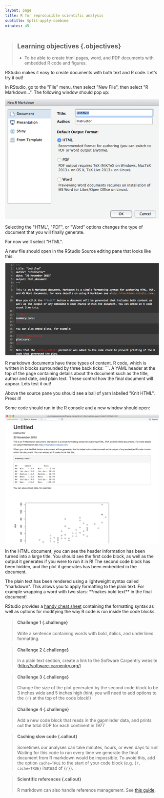 ```yaml
---
layout: page
title: R for reproducible scientific analysis
subtitle: Split-apply-combine
minutes: 45
---
```




> ## Learning objectives {.objectives}
>
> * To be able to create html pages, word, and PDF documents with embedded R 
>   code and figures.
>

RStudio makes it easy to create documents with both text and R code. Let's try
it out!

In RStudio, go to the "File" menu, then select "New File", then select 
"R Markdown...". The following window should pop up:

![Creating a new R markdown document](img/18-new-rmd.png)

Selecting the "HTML", "PDF", or "Word" options changes the type of document that
you will finally generate.

For now we'll select "HTML".

A new file should open in the RStudio Source editing pane that looks like this:

![Template text you see when you create a new R markdown document](img/18-rmd-template.png)

R markdown documents have three types of content. R code, which is written in 
blocks surrounded by three back ticks: \`\`\`. A YAML header at the top of the 
page containing details about the document such as the title, author and date,
and plain text. These control how the final document will appear. Lets test it 
out!

Above the source pane you should see a ball of yarn labelled "Knit HTML". Press
it!

Some code should run in the R console and a new window should open:

![Rendered template document](img/18-rendered-template.png)

In the HTML document, you can see the header information has been turned into
a large title. You should see the first code block, as well as the output it 
generates if you were to run it in R! The second code block has been hidden,
and the plot it generates has been embedded in the document.

The plain text has been rendered using a lightweight syntax called "markdown".
This allows you to apply formatting to the plain text. For example wrapping a 
word with two stars: \*\*makes bold text\*\* in the final document!

RStudio provides a [handy cheat sheet][1] containing the formatting syntax as well
as options for modifying the way R code is run inside the code blocks.

[1]: https://www.rstudio.com/wp-content/uploads/2015/02/rmarkdown-cheatsheet.pdf

> #### Challenge 1 {.challenge}
>
> Write a sentence containing words with bold, italics, and underlined formatting.
>

> #### Challenge 2 {.challenge}
>
> In a plain text section, create a link to the Software Carpentry website 
> (http://software-carpentry.org/)
>

> #### Challenge 3 {.challenge}
>
> Change the size of the plot generated by the second code block to be 3 inches
> wide and 5 inches high (hint, you will need to add options to the `{r}` at 
> the top of the code block!) 
>

> #### Challenge 4 {.challenge}
>
> Add a new code block that reads in the gapminder data, and prints out the 
> total GDP for each continent in 1977
>


> #### Caching slow code {.callout}
>
> Sometimes our analyses can take minutes, hours, or even days to run! Waiting
> for this code to run every time we generate the final document from R markdown
> would be impossible. To avoid this, add the option `cache=TRUE` to the start
> of your code block (e.g. `{r, cache=TRUE}` instead of `{r}`). 
>

> #### Scientific references {.callout}
>
> R markdown can also handle reference management. See [this guide](http://rmarkdown.rstudio.com/authoring_bibliographies_and_citations.html).
>
